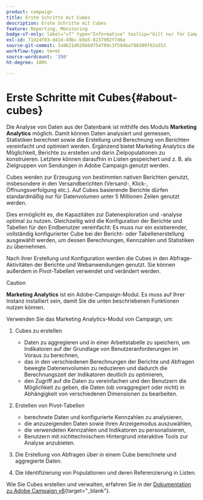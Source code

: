 ```yaml
---
product: campaign
title: Erste Schritte mit Cubes
description: Erste Schritte mit Cubes
feature: Reporting, Monitoring
badge-v7-only: label="v7" type="Informative" tooltip="Gilt nur für Campaign Classic v7"
exl-id: 71d24f03-d41d-49bc-b9a5-8237902f7d6a
source-git-commit: 3a9b21d626b60754789c3f594ba798309f62a553
workflow-type: tm+mt
source-wordcount: '350'
ht-degree: 100%

---
```


# Erste Schritte mit Cubes{#about-cubes}



Die Analyse von Daten aus der Datenbank ist mithilfe des Moduls **Marketing Analytics** möglich. Damit können Daten analysiert und gemessen, Statistiken berechnet sowie die Erstellung und Berechnung von Berichten vereinfacht und optimiert werden. Ergänzend bietet Marketing Analytics die Möglichkeit, Berichte zu erstellen und darin Zielpopulationen zu konstruieren. Letztere können daraufhin in Listen gespeichert und z. B. als Zielgruppen von Sendungen in Adobe Campaign genutzt werden.

Cubes werden zur Erzeugung von bestimmten nativen Berichten genutzt, insbesondere in den Versandberichten (Versand-, Klick-, Öffnungsverfolgung etc.). Auf Cubes basierende Berichte dürfen standardmäßig nur für Datenvolumen unter 5 Millionen Zeilen genutzt werden.

Dies ermöglicht es, die Kapazitäten zur Datenexploration und -analyse optimal zu nutzen. Gleichzeitig wird die Konfiguration der Berichte und Tabellen für den Endbenutzer vereinfacht: Es muss nur ein existierender, vollständig konfigurierter Cube bei der Bericht- oder Tabellenerstellung ausgewählt werden, um dessen Berechnungen, Kennzahlen und Statistiken zu übernehmen.

Nach ihrer Erstellung und Konfiguration werden die Cubes in den Abfrage-Aktivitäten der Berichte und Webanwendungen genutzt. Sie können außerdem in Pivot-Tabellen verwendet und verändert werden.

>[!CAUTION]
>
>**Marketing Analytics** ist ein Adobe-Campaign-Modul. Es muss auf Ihrer Instanz installiert sein, damit Sie die unten beschriebenen Funktionen nutzen können.

Verwenden Sie das Marketing Analytics-Modul von Campaign, um:

1. Cubes zu erstellen

   * Daten zu aggregieren und in einer Arbeitstabelle zu speichern, um Indikatoren auf der Grundlage von Benutzeranforderungen im Voraus zu berechnen,
   * das in den verschiedenen Berechnungen der Berichte und Abfragen bewegte Datenenvolumen zu reduzieren und dadurch die Berechnungszeit der Indikatoren deutlich zu optimieren,
   * den Zugriff auf die Daten zu vereinfachen und den Benutzern die Möglichkeit zu geben, die Daten (ob voraggregiert oder nicht) in Abhängigkeit von verschiedenen Dimensionen zu bearbeiten.

1. Erstellen von Pivot-Tabellen

   * berechnete Daten und konfigurierte Kennzahlen zu analysieren,
   * die anzuzeigenden Daten sowie ihren Anzeigemodus auszuwählen,
   * die verwendeten Kennzahlen und Indikatoren zu personalisieren,
   * Benutzern mit nichttechnischem Hintergrund interaktive Tools zur Analyse anzubieten.

1. Die Erstellung von Abfragen über in einem Cube berechnete und aggregierte Daten.
1. Die Identifizierung von Populationen und deren Referenzierung in Listen.

Wie Sie Cubes erstellen und verwalten, erfahren Sie in der [Dokumentation zu Adobe Campaign v8](https://experienceleague.adobe.com/docs/campaign/campaign-v8/analytics/reports/cubes/gs-cubes.html?lang=de){target="_blank"}.

